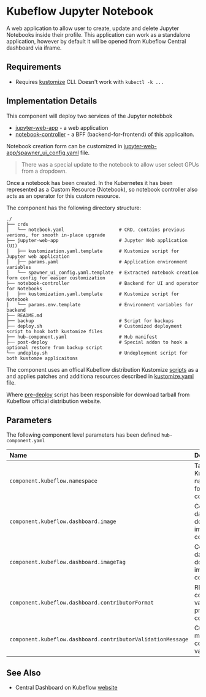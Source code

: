 # Kubeflow Jupyter Notebook

A web application to allow user to create, update and delete Jupyter Notebooks inside their profile. This application can work as a standalone application, however by default it wll be opened from Kubeflow Central dashboard via iframe.

## Requirements

- Requires [kustomize](https://kustomize.io) CLI. Doesn't work with `kubectl -k ...`

## Implementation Details

This component will deploy two services of the Jupyter notebbok

- [jupyter-web-app](jupyter-web-app) - a web application
- [notebook-controller](notebook-controller) - a BFF (backend-for-frontend) of this applicaiton.

Notebook creation form can be customized in [jupyter-web-app/spawner_ui_config.yaml](components/kubeflow-jupyter/jupyter-web-app/spawner_ui_config.yaml.template) file.

> There was a special update to the notebook to allow user select GPUs from a dropdown.

Once a notebook has been created. In the Kubernetes it has been represented as a Custom Resource (Notebook), so notebook controller also acts as an operator for this custom resource.

The component has the following directory structure:

```text
./
├── crds
│   └── notebook.yaml                    # CRD, contains previous verions, for smooth in-place upgrade
├── jupyter-web-app                      # Jupyter Web application (UI)
│   ├── kustomization.yaml.template      # Kustomize script for Jupyter web application
│   ├── params.yaml                      # Application environment variables
│   └── spawner_ui_config.yaml.template  # Extracted notebook creation form config for easier customization
├── notebook-controller                  # Backend for UI and operator for Notebooks
│   ├── kustomization.yaml.template      # Kustomize script for Notebook
│   └── params.env.template              # Environment variables for backend
├── README.md
├── backup                               # Script for backups
├── deploy.sh                            # Customized deployment script to hook both kustomize files
├── hub-component.yaml                   # Hub manifest
├── post-deploy                          # Special addon to hook a optional restore from backup script
└── undeploy.sh                          # Undeployment script for both kustomze applicaitons
```

The component uses an offical Kubeflow distribution Kustomize [scripts]("https://github.com/kubeflow/manifests/") as a and applies patches and additiona resources described in [kustomize.yaml](kustomize.yaml.template) file.

Where [pre-deploy](pre-deploy) script has been responsible for download tarball from Kubeflow official distribution website.

## Parameters

The following component level parameters has been defined `hub-component.yaml`

| Name | Description | Default Value |
| :--- | :---        | :---          |
| `component.kubeflow.namespace` | Target Kubernetes namespace for this component | `kubeflow` |
| `component.kubeflow.dashboard.image` | Central dashboard docker image configuration | `gcr.io/kubeflow-images-public/centraldashboard` |
| `component.kubeflow.dashboard.imageTag` | Central dashboard docker image configuration | `vmaster-g8097cfeb` |
| `component.kubeflow.dashboard.contributorFormat` | REGEX to configure validation for profiles congtributor | `^.+$` |
| `component.kubeflow.dashboard.contributorValidationMessage` | Custom error message for contributor validation | `^.+$` |

## See Also

- Central Dashboard on Kubeflow [website](https://www.kubeflow.org/docs/components/central-dash/overview/)
